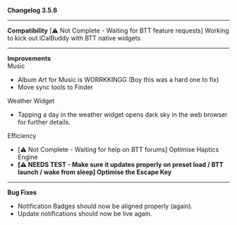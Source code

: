 **Changelog 3.5.6**

----
**Compatibility**
[⚠️ Not Complete - Waiting for BTT feature requests] Working to kick out iCalBuddy with BTT native widgets

----
**Improvements**
<br>
Music
- Album Art for Music is WORRKKINGG (Boy this was a hard one to fix)
- Move sync tools to Finder

Weather Widget
- Tapping a day in the weather widget opens dark sky in the web browser for further details.

Efficiency
- [⚠️ Not Complete - Waiting for help on BTT forums] Optimise Haptics Engine
- **[⚠️ NEEDS TEST - Make sure it updates properly on preset load / BTT launch / wake from sleep] Optimise the Escape Key**

----
**Bug Fixes**
- Notification Badges should now be aligned properly (again). 
- Update notifications should now be live again.
